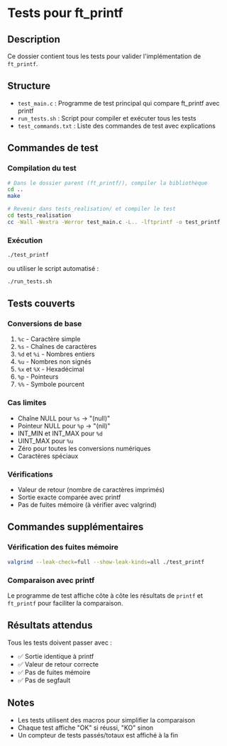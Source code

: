 # Tests pour ft_printf

## Description

Ce dossier contient tous les tests pour valider l'implémentation de `ft_printf`.

## Structure

- `test_main.c` : Programme de test principal qui compare ft_printf avec printf
- `run_tests.sh` : Script pour compiler et exécuter tous les tests
- `test_commands.txt` : Liste des commandes de test avec explications

## Commandes de test

### Compilation du test

```bash
# Dans le dossier parent (ft_printf/), compiler la bibliothèque
cd ..
make

# Revenir dans tests_realisation/ et compiler le test
cd tests_realisation
cc -Wall -Wextra -Werror test_main.c -L.. -lftprintf -o test_printf
```

### Exécution

```bash
./test_printf
```

ou utiliser le script automatisé :

```bash
./run_tests.sh
```

## Tests couverts

### Conversions de base
1. `%c` - Caractère simple
2. `%s` - Chaînes de caractères
3. `%d` et `%i` - Nombres entiers
4. `%u` - Nombres non signés
5. `%x` et `%X` - Hexadécimal
6. `%p` - Pointeurs
7. `%%` - Symbole pourcent

### Cas limites
- Chaîne NULL pour `%s` → "(null)"
- Pointeur NULL pour `%p` → "(nil)"
- INT_MIN et INT_MAX pour `%d`
- UINT_MAX pour `%u`
- Zéro pour toutes les conversions numériques
- Caractères spéciaux

### Vérifications
- Valeur de retour (nombre de caractères imprimés)
- Sortie exacte comparée avec printf
- Pas de fuites mémoire (à vérifier avec valgrind)

## Commandes supplémentaires

### Vérification des fuites mémoire

```bash
valgrind --leak-check=full --show-leak-kinds=all ./test_printf
```

### Comparaison avec printf

Le programme de test affiche côte à côte les résultats de `printf` et `ft_printf` pour faciliter la comparaison.

## Résultats attendus

Tous les tests doivent passer avec :
- ✅ Sortie identique à printf
- ✅ Valeur de retour correcte
- ✅ Pas de fuites mémoire
- ✅ Pas de segfault

## Notes

- Les tests utilisent des macros pour simplifier la comparaison
- Chaque test affiche "OK" si réussi, "KO" sinon
- Un compteur de tests passés/totaux est affiché à la fin
